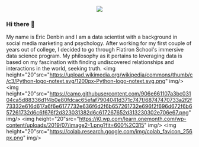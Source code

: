 <p align="center">
  <img src="Users/ericdenbin/downloads/github_readme_pic.png"/>
</p>

### Hi there 👋

My name is Eric Denbin and I am a data scientist with a background in social media marketing and psychology. After working for my first couple of years out of college, I decided to go through Flatiron School's immersive data science program. My philosophy as it pertains to leveraging data is based on my fascination with finding undiscovered relationships and interactions in the world, seeking truth. 
<img height="20"src="https://upload.wikimedia.org/wikipedia/commons/thumb/c/c3/Python-logo-notext.svg/1200px-Python-logo-notext.svg.png" img/> <img height="20"src="https://camo.githubusercontent.com/906e661107a3bc03104ca5d88336d1f4b0e80fdcac65efaf7904041d371c747f/68747470733a2f2f73332e616d617a6f6e6177732e636f6d2f6b657261732e696f2f696d672f6b657261732d6c6f676f2d323031382d6c617267652d313230302e706e67.png" img/> <img height="20"src="https://i0.wp.com/learn.onemonth.com/wp-content/uploads/2019/07/image2-1.png?fit=600%2C315" img/> <img height="20"src="https://colab.research.google.com/img/colab_favicon_256px.png" img/> 

<!--
**ericdnbn/ericdnbn** is a ✨ _special_ ✨ repository because its `README.md` (this file) appears on your GitHub profile.

Here are some ideas to get you started:

- 🔭 I’m currently working on an open source computer vision project through Omdena
- 🌱 I’m currently learning object detection, tableau, and advanced SQL techniques
- 👯 I’m looking to collaborate on machine learning and deep learning projects with the objective being making a positive social impact
- 📫 How to reach me: ericdnbn@gmail.com
- 😄 Pronouns: He/him
- ⚡ Fun fact: In my free time, I like playing music with friends!
-->
